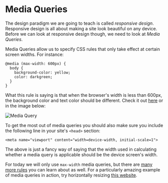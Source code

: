 # Media Queries

The design paradigm we are going to teach is called *responsive design*. Responsive design is all about making a site look beautiful on any device. Before we can look at responsive design though, we need to look at *Media Queries*.

Media Queries allow us to specify CSS rules that only take effect at certain screen widths. For instance:

    @media (max-width: 600px) {
      body {
        background-color: yellow;
        color: darkgreen;
      }
    }

What this rule is saying is that when the browser's width is less than 600px, the background color and text color should be different. Check it out [here](examples/media.html "Media Query Example") or in the image below:

![Media Query](img/media-query-lores.gif)

To get the most out of media queries you should also make sure you include the following line in your site's `<head>` section:

    <meta name="viewport" content="width=device-width, initial-scale=1">

The above is just a fancy way of saying that the width used in calculating whether a media query is applicable should be the device screen's width.

For today we will only use `max-width` media queries, but there are [many more rules](https://developer.mozilla.org/en-US/docs/Web/Guide/CSS/Media_queries "MDN Media Queries Guide") you can learn about as well. For a particularly amazing example of media queries in action, try horizontally resizing [this website](http://www.stuffandnonsense.co.uk "Stuff and Nonsense").